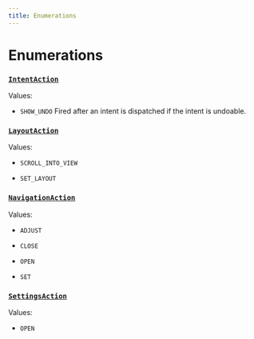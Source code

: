 ```yaml
---
title: Enumerations
---
```

# Enumerations
### [`IntentAction`](https://github.com/dxos/dxos/blob/4d6eae504/packages/sdk/app-framework/src/plugins/IntentPlugin/provides.ts#L30)



Values:
- `SHOW_UNDO` Fired after an intent is dispatched if the intent is undoable.


### [`LayoutAction`](https://github.com/dxos/dxos/blob/4d6eae504/packages/sdk/app-framework/src/plugins/common/layout.ts#L89)



Values:
- `SCROLL_INTO_VIEW` 

- `SET_LAYOUT` 


### [`NavigationAction`](https://github.com/dxos/dxos/blob/4d6eae504/packages/sdk/app-framework/src/plugins/common/navigation.ts#L102)



Values:
- `ADJUST` 

- `CLOSE` 

- `OPEN` 

- `SET` 


### [`SettingsAction`](https://github.com/dxos/dxos/blob/4d6eae504/packages/sdk/app-framework/src/plugins/common/settings.ts#L20)



Values:
- `OPEN` 


